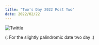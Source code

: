 ```yaml
---
title: "Two's Day 2022 Post Two"
date: 2022/02/22
---
```


![](https://github.com/DNF78/github-pages-with-jekyll/blob/main/assets/Owl.jpg "Twittle")

(: For the slightly palindromic date two day :)  




